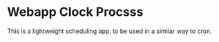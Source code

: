 # Webapp Clock Procsss #
This is a lightweight scheduling app, to be used in a similar way to cron.


